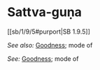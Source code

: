 # Sattva-guṇa

[[sb/1/9/5#purport|SB 1.9.5]]


*See also:* [Goodness](entries/goodness.md); mode of

*See:* [Goodness](entries/goodness.md); mode of
